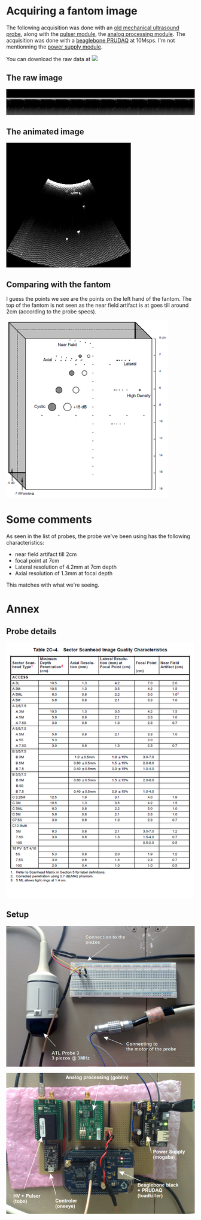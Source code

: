 # Acquiring a fantom image

The following acquisition was done with an [old mechanical ultrasound probe](/retroATL3/), along with the [pulser module](/tobo/), the [analog processing module](/goblin/). The acquisition was done with a [beaglebone PRUDAQ](/kina/) at 10Msps. I'm not mentionning the [power supply module](/mogaba/).

You can download the raw data at  ![](/include/20160822/20160822-205141.data)


## The raw image

![](/include/20160822/20160822-205141-fft-all.png)

## The animated image

![](/include/20160822/20160822-205141.gif)

## Comparing with the fantom

I guess the points we see are the points on the left hand of the fantom. The top of the fantom is not seen as the near field artifact is at goes till around 2cm (according to the probe specs).

![](/include/20160822/fantom.png)

# Some comments

As seen in the list of probes, the probe we've been using has the following characteristics:

* near field artifact till 2cm
* focal point at 7cm
* Lateral resolution of 4.2mm at 7cm depth
* Axial resolution of 1.3mm at focal depth

This matches with what we're seeing.

# Annex

## Probe details

![](/include/ultramark/UltraMark-ListFull.png.png)


## Setup

![](/include/20160814/IMG_3428.png)

![](/include/20160814/IMG_3430.png)


